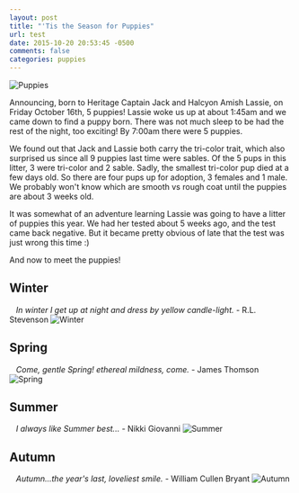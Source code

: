 ```yaml
---
layout: post
title: "'Tis the Season for Puppies"
url: test
date: 2015-10-20 20:53:45 -0500
comments: false
categories: puppies
---
```


![Puppies](/images/puppies-1-circle.png "Puppies")

Announcing, born to Heritage Captain Jack and Halcyon Amish Lassie, on Friday October 16th, 5 puppies! Lassie woke us up at about 1:45am and we came down to find a puppy born. There was not much sleep to be had the rest of the night, too exciting! By 7:00am there were 5 puppies.

We found out that Jack and Lassie both carry the tri-color trait, which also surprised us since all 9 puppies last time were sables. Of the 5 pups in this litter, 3 were tri-color and 2 sable. Sadly, the smallest tri-color pup died at a few days old. So there are four pups up for adoption, 3 females and 1 male. We probably won't know which are smooth vs rough coat until the puppies are about 3 weeks old. 

It was somewhat of an adventure learning Lassie was going to have a litter of puppies this year. We had her tested about 5 weeks ago, and the test came back negative. But it became pretty obvious of late that the test was just wrong this time :)

And now to meet the puppies!


## Winter
&nbsp;&nbsp; *In winter I get up at night and dress by yellow candle-light.* - R.L. Stevenson
![Winter](/images/2015/pups-week-one/Winter.jpg "Winter")

## Spring
&nbsp;&nbsp; *Come, gentle Spring! ethereal mildness, come.* - James Thomson 
![Spring](/images/2015/pups-week-one/Spring.jpg "Spring")

## Summer
&nbsp;&nbsp; *I always like Summer best...* - Nikki Giovanni
![Summer](/images/2015/pups-week-one/Summer.jpg "Summer")

## Autumn
&nbsp;&nbsp; *Autumn...the year's last, loveliest smile.* - William Cullen Bryant
![Autumn](/images/2015/pups-week-one/Autumn.jpg "Autumn")



